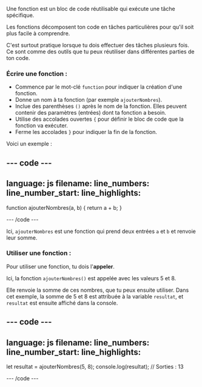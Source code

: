 Une fonction est un bloc de code réutilisable qui exécute une tâche spécifique.

Les fonctions décomposent ton code en tâches particulières pour qu'il soit plus facile à comprendre.

C'est surtout pratique lorsque tu dois effectuer des tâches plusieurs fois. Ce sont comme des outils que tu peux réutiliser dans différentes parties de ton code.

### Écrire une fonction :

- Commence par le mot-clé `function` pour indiquer la création d'une fonction.
- Donne un nom à ta fonction (par exemple `ajouterNombres`).
- Inclue des parenthèses `()` après le nom de la fonction. Elles peuvent contenir des paramètres (entrées) dont ta fonction a besoin.
- Utilise des accolades ouvertes `{` pour définir le bloc de code que la fonction va exécuter.
- Ferme les accolades `}` pour indiquer la fin de la fonction.

Voici un exemple :

## --- code ---

language: js
filename:
line_numbers:
line_number_start:
line_highlights:
-----------------------------------------------------

function ajouterNombres(a, b) {
return a + b;
}

\--- /code ---

Ici, `ajouterNombres` est une fonction qui prend deux entrées `a` et `b` et renvoie leur somme.

### Utiliser une fonction :

Pour utiliser une fonction, tu dois l'**appeler**.

Ici, la fonction `ajouterNombres()` est appelée avec les valeurs 5 et 8.

Elle renvoie la somme de ces nombres, que tu peux ensuite utiliser. Dans cet exemple, la somme de 5 et 8 est attribuée à la variable `resultat`, et `resultat` est ensuite affiché dans la console.

## --- code ---

language: js
filename:
line_numbers:
line_number_start:
line_highlights:
-----------------------------------------------------

let resultat = ajouterNombres(5, 8);
console.log(resultat); // Sorties : 13

\--- /code ---
